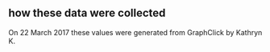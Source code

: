## how these data were collected

On 22 March 2017 these values were generated from GraphClick by Kathryn K.
